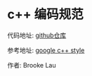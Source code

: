 # c++ 编码规范

代码地址: [github仓库](https://github.com/lxbwolf/cplusplus_coding_standard)

参考地址: [google c++ style](https://google.github.io/styleguide/cppguide.html)

作者: Brooke Lau